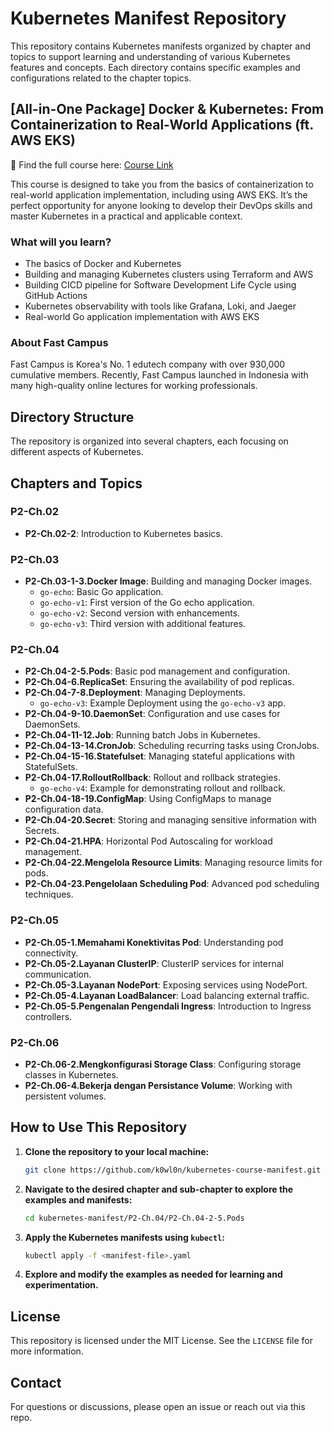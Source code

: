 # Kubernetes Manifest Repository

This repository contains Kubernetes manifests organized by chapter and topics to support learning and understanding of various Kubernetes features and concepts. Each directory contains specific examples and configurations related to the chapter topics.

## [All-in-One Package] Docker & Kubernetes: From Containerization to Real-World Applications (ft. AWS EKS)

🔗 Find the full course here: [Course Link](https://abit.ly/1poqhq)

This course is designed to take you from the basics of containerization to real-world application implementation, including using AWS EKS. It’s the perfect opportunity for anyone looking to develop their DevOps skills and master Kubernetes in a practical and applicable context.

### What will you learn?

- The basics of Docker and Kubernetes
- Building and managing Kubernetes clusters using Terraform and AWS
- Building CICD pipeline for Software Development Life Cycle using GitHub Actions
- Kubernetes observability with tools like Grafana, Loki, and Jaeger
- Real-world Go application implementation with AWS EKS

### About Fast Campus

Fast Campus is Korea's No. 1 edutech company with over 930,000 cumulative members. Recently, Fast Campus launched in Indonesia with many high-quality online lectures for working professionals.

## Directory Structure

The repository is organized into several chapters, each focusing on different aspects of Kubernetes.

## Chapters and Topics

### P2-Ch.02
- **P2-Ch.02-2**: Introduction to Kubernetes basics.

### P2-Ch.03
- **P2-Ch.03-1-3.Docker Image**: Building and managing Docker images.
  - `go-echo`: Basic Go application.
  - `go-echo-v1`: First version of the Go echo application.
  - `go-echo-v2`: Second version with enhancements.
  - `go-echo-v3`: Third version with additional features.

### P2-Ch.04
- **P2-Ch.04-2-5.Pods**: Basic pod management and configuration.
- **P2-Ch.04-6.ReplicaSet**: Ensuring the availability of pod replicas.
- **P2-Ch.04-7-8.Deployment**: Managing Deployments.
  - `go-echo-v3`: Example Deployment using the `go-echo-v3` app.
- **P2-Ch.04-9-10.DaemonSet**: Configuration and use cases for DaemonSets.
- **P2-Ch.04-11-12.Job**: Running batch Jobs in Kubernetes.
- **P2-Ch.04-13-14.CronJob**: Scheduling recurring tasks using CronJobs.
- **P2-Ch.04-15-16.Statefulset**: Managing stateful applications with StatefulSets.
- **P2-Ch.04-17.RolloutRollback**: Rollout and rollback strategies.
  - `go-echo-v4`: Example for demonstrating rollout and rollback.
- **P2-Ch.04-18-19.ConfigMap**: Using ConfigMaps to manage configuration data.
- **P2-Ch.04-20.Secret**: Storing and managing sensitive information with Secrets.
- **P2-Ch.04-21.HPA**: Horizontal Pod Autoscaling for workload management.
- **P2-Ch.04-22.Mengelola Resource Limits**: Managing resource limits for pods.
- **P2-Ch.04-23.Pengelolaan Scheduling Pod**: Advanced pod scheduling techniques.

### P2-Ch.05
- **P2-Ch.05-1.Memahami Konektivitas Pod**: Understanding pod connectivity.
- **P2-Ch.05-2.Layanan ClusterIP**: ClusterIP services for internal communication.
- **P2-Ch.05-3.Layanan NodePort**: Exposing services using NodePort.
- **P2-Ch.05-4.Layanan LoadBalancer**: Load balancing external traffic.
- **P2-Ch.05-5.Pengenalan Pengendali Ingress**: Introduction to Ingress controllers.

### P2-Ch.06
- **P2-Ch.06-2.Mengkonfigurasi Storage Class**: Configuring storage classes in Kubernetes.
- **P2-Ch.06-4.Bekerja dengan Persistance Volume**: Working with persistent volumes.

## How to Use This Repository

1. **Clone the repository to your local machine:**
    ```bash
    git clone https://github.com/k0wl0n/kubernetes-course-manifest.git
    ```

2. **Navigate to the desired chapter and sub-chapter to explore the examples and manifests:**
    ```bash
    cd kubernetes-manifest/P2-Ch.04/P2-Ch.04-2-5.Pods
    ```

3. **Apply the Kubernetes manifests using `kubectl`:**
    ```bash
    kubectl apply -f <manifest-file>.yaml
    ```

4. **Explore and modify the examples as needed for learning and experimentation.**

## License

This repository is licensed under the MIT License. See the `LICENSE` file for more information.

## Contact

For questions or discussions, please open an issue or reach out via this repo.

